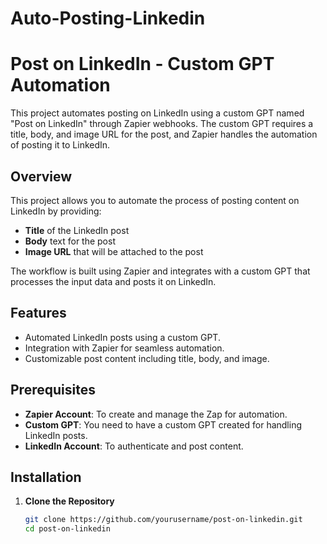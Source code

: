 # Auto-Posting-Linkedin
# Post on LinkedIn - Custom GPT Automation

This project automates posting on LinkedIn using a custom GPT named "Post on LinkedIn" through Zapier webhooks. The custom GPT requires a title, body, and image URL for the post, and Zapier handles the automation of posting it to LinkedIn.

## Overview

This project allows you to automate the process of posting content on LinkedIn by providing:
- **Title** of the LinkedIn post
- **Body** text for the post
- **Image URL** that will be attached to the post

The workflow is built using Zapier and integrates with a custom GPT that processes the input data and posts it on LinkedIn.

## Features

- Automated LinkedIn posts using a custom GPT.
- Integration with Zapier for seamless automation.
- Customizable post content including title, body, and image.

## Prerequisites

- **Zapier Account**: To create and manage the Zap for automation.
- **Custom GPT**: You need to have a custom GPT created for handling LinkedIn posts.
- **LinkedIn Account**: To authenticate and post content.

## Installation

1. **Clone the Repository**
   ```bash
   git clone https://github.com/yourusername/post-on-linkedin.git
   cd post-on-linkedin
